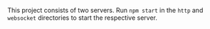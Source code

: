 This project consists of two servers. Run `npm start` in the `http` and `websocket` directories to start the respective server.